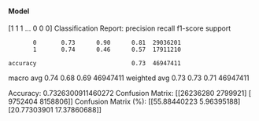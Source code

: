#### Model
[1 1 1 ... 0 0 0]
Classification Report:
              precision    recall  f1-score   support

           0       0.73      0.90      0.81  29036201
           1       0.74      0.46      0.57  17911210

    accuracy                           0.73  46947411
   macro avg       0.74      0.68      0.69  46947411
weighted avg       0.73      0.73      0.71  46947411

Accuracy: 0.7326300911460272
Confusion Matrix:
[[26236280  2799921]
 [ 9752404  8158806]]
Confusion Matrix (%):
[[55.88440223  5.96395188]
 [20.77303901 17.37860688]]
